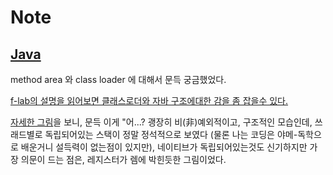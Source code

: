 # Note

## [Java](https://namu.wiki/w/Java%20Virtual%20Machine?from=%EC%9E%90%EB%B0%94%20%EA%B0%80%EC%83%81%20%EB%A8%B8%EC%8B%A0#s-4)

method area 와 class loader 에 대해서 문득 궁금했었다.

[f-lab의 설명을 읽어보면 클래스로더와 자바 구조에대한 감을 좀 잡을수 있다.](https://f-lab.kr/insight/class-loader-and-jvm-20241124)

[자세한 그림](https://velog.io/@ddangle/Java-%ED%81%B4%EB%9E%98%EC%8A%A4-%EB%A1%9C%EB%8D%94%EB%9E%80)을 보니, 문득 이게 "어...? 괭장히 비(非)예외적이고, 구조적인 모습인데, 쓰래드별로 독립되어있는 스택이 정말 정석적으로 보였다 (물론 나는 코딩은 야메-독학으로 배운거니 설득력이 없는점이 있지만), 네이티브가 독립되어있는것도 신기하지만 가장 의문이 드는 점은, 레지스터가 렘에 박힌듯한 그림이었다.